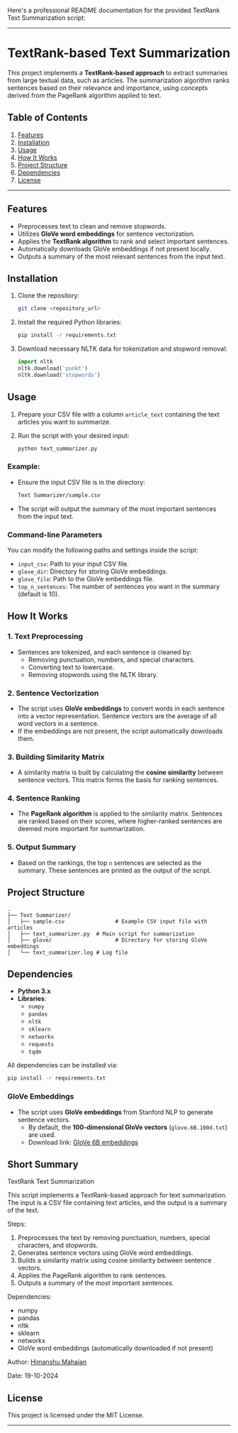 Here's a professional README documentation for the provided TextRank Text Summarization script:

---

# TextRank-based Text Summarization

This project implements a **TextRank-based approach** to extract summaries from large textual data, such as articles. The summarization algorithm ranks sentences based on their relevance and importance, using concepts derived from the PageRank algorithm applied to text.

## Table of Contents

1. [Features](#features)
2. [Installation](#installation)
3. [Usage](#usage)
4. [How It Works](#how-it-works)
5. [Project Structure](#project-structure)
6. [Dependencies](#dependencies)
7. [License](#license)

---

## Features

- Preprocesses text to clean and remove stopwords.
- Utilizes **GloVe word embeddings** for sentence vectorization.
- Applies the **TextRank algorithm** to rank and select important sentences.
- Automatically downloads GloVe embeddings if not present locally.
- Outputs a summary of the most relevant sentences from the input text.

## Installation

1. Clone the repository:
   ```bash
   git clone <repository_url>
   ```
2. Install the required Python libraries:

   ```bash
   pip install -r requirements.txt
   ```

3. Download necessary NLTK data for tokenization and stopword removal:
   ```python
   import nltk
   nltk.download('punkt')
   nltk.download('stopwords')
   ```

## Usage

1. Prepare your CSV file with a column `article_text` containing the text articles you want to summarize.

2. Run the script with your desired input:
   ```bash
   python text_summarizer.py
   ```

### Example:

- Ensure the input CSV file is in the directory:

  ```bash
  Text Summarizer/sample.csv
  ```

- The script will output the summary of the most important sentences from the input text.

### Command-line Parameters

You can modify the following paths and settings inside the script:

- `input_csv`: Path to your input CSV file.
- `glove_dir`: Directory for storing GloVe embeddings.
- `glove_file`: Path to the GloVe embeddings file.
- `top_n_sentences`: The number of sentences you want in the summary (default is 10).

## How It Works

### 1. Text Preprocessing

- Sentences are tokenized, and each sentence is cleaned by:
  - Removing punctuation, numbers, and special characters.
  - Converting text to lowercase.
  - Removing stopwords using the NLTK library.

### 2. Sentence Vectorization

- The script uses **GloVe embeddings** to convert words in each sentence into a vector representation. Sentence vectors are the average of all word vectors in a sentence.
- If the embeddings are not present, the script automatically downloads them.

### 3. Building Similarity Matrix

- A similarity matrix is built by calculating the **cosine similarity** between sentence vectors. This matrix forms the basis for ranking sentences.

### 4. Sentence Ranking

- The **PageRank algorithm** is applied to the similarity matrix. Sentences are ranked based on their scores, where higher-ranked sentences are deemed more important for summarization.

### 5. Output Summary

- Based on the rankings, the top `n` sentences are selected as the summary. These sentences are printed as the output of the script.

## Project Structure

```
.
├── Text Summarizer/
│   ├── sample.csv                # Example CSV input file with articles
│   ├── text_summarizer.py  # Main script for summarization
│   ├── glove/                    # Directory for storing GloVe embeddings
│   └── text_summarizer.log # Log file
```

## Dependencies

- **Python 3.x**
- **Libraries**:
  - `numpy`
  - `pandas`
  - `nltk`
  - `sklearn`
  - `networkx`
  - `requests`
  - `tqdm`

All dependencies can be installed via:

```bash
pip install -r requirements.txt
```

### GloVe Embeddings

- The script uses **GloVe embeddings** from Stanford NLP to generate sentence vectors.
  - By default, the **100-dimensional GloVe vectors** (`glove.6B.100d.txt`) are used.
  - Download link: [GloVe 6B embeddings](http://nlp.uoregon.edu/download/embeddings/glove.6B.100d.txt)

## Short Summary

TextRank Text Summarization

This script implements a TextRank-based approach for text summarization.
The input is a CSV file containing text articles, and the output is a summary
of the text.

Steps:

1. Preprocesses the text by removing punctuation, numbers, special characters, and stopwords.
2. Generates sentence vectors using GloVe word embeddings.
3. Builds a similarity matrix using cosine similarity between sentence vectors.
4. Applies the PageRank algorithm to rank sentences.
5. Outputs a summary of the most important sentences.

Dependencies:

- numpy
- pandas
- nltk
- sklearn
- networkx
- GloVe word embeddings (automatically downloaded if not present)

Author: [Himanshu Mahajan](https://github.com/himanshumahajan138)

Date: 19-10-2024


## License

This project is licensed under the MIT License.

---
